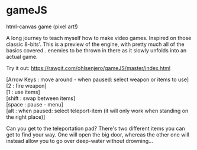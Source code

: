 # gameJS
html-canvas game  (pixel art!)

A long journey to teach myself how to make video games. Inspired on those classic 8-bits'.
This is a preview of the engine, with pretty much all of the basics covered.. enemies to be thrown in there as it slowly unfolds into an actual game. 

Try it out: https://rawgit.com/ohlsenjero/gameJS/master/index.html

[Arrow Keys : move around  -  when paused: select weapon or items to use]  
[2          : fire weapon]  
[1          : use items]  
[shift      : swap between items]  
[space      : pause - menu]  
[alt        : when paused: select teleport-item (it will only work when standing on the right place)]    


Can you get to the teleportation pad? There's two different items you can get to find your way. One will open the big door, whereas the other one will instead allow you to go over deep-water without drowning... 
